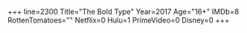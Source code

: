 +++
line=2300
Title="The Bold Type"
Year=2017
Age="16+"
IMDb=8
RottenTomatoes=""
Netflix=0
Hulu=1
PrimeVideo=0
Disney=0
+++

